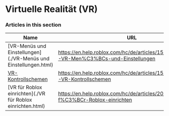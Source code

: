# Virtuelle Realität (VR)  
### Articles in this section
Name|URL
-|-
[VR-Menüs und Einstellungen](./VR-Menüs und Einstellungen.html) |https://en.help.roblox.com/hc/de/articles/15703381902740-VR-Men%C3%BCs-und-Einstellungen
[VR-Kontrollschemen](./VR-Kontrollschemen.html) |https://en.help.roblox.com/hc/de/articles/15522315304724-VR-Kontrollschemen
[VR für Roblox einrichten](./VR für Roblox einrichten.html) |https://en.help.roblox.com/hc/de/articles/208260046-VR-f%C3%BCr-Roblox-einrichten